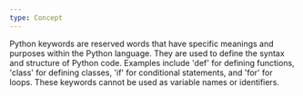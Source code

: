 ```yaml
---
type: Concept
---
```


Python keywords are reserved words that have specific meanings and purposes within the Python language. They are used to define the syntax and structure of Python code. Examples include 'def' for defining functions, 'class' for defining classes, 'if' for conditional statements, and 'for' for loops. These keywords cannot be used as variable names or identifiers.